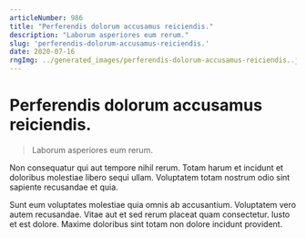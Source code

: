 ```yaml
---
articleNumber: 986
title: "Perferendis dolorum accusamus reiciendis."
description: "Laborum asperiores eum rerum."
slug: 'perferendis-dolorum-accusamus-reiciendis.'
date: 2020-07-16
rngImg: ../generated_images/perferendis-dolorum-accusamus-reiciendis..jpg
---
```


# Perferendis dolorum accusamus reiciendis.

> Laborum asperiores eum rerum.

Non consequatur qui aut tempore nihil rerum. Totam harum et incidunt et doloribus molestiae libero sequi ullam. Voluptatem totam nostrum odio sint sapiente recusandae et quia.
 Sunt eum voluptates molestiae quia omnis ab accusantium. Voluptatem vero autem recusandae. Vitae aut et sed rerum placeat quam consectetur. Iusto et est dolore. Maxime doloribus sint totam non dolore incidunt provident.
